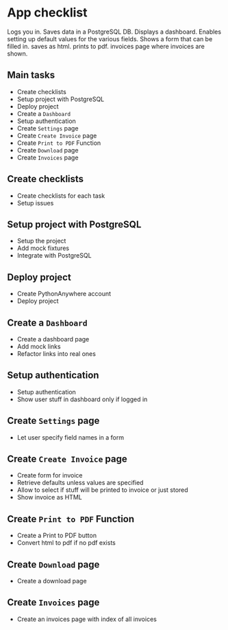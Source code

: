 # App checklist

Logs you in. Saves data in a PostgreSQL DB. Displays a dashboard. Enables setting up default values for the various fields. Shows a form that can be filled in. saves as html. prints to pdf. invoices page where invoices are shown.

## Main tasks

- Create checklists
- Setup project with PostgreSQL
- Deploy project
- Create a `Dashboard`
- Setup authentication
- Create `Settings` page
- Create `Create Invoice` page
- Create `Print to PDF` Function
- Create `Download` page
- Create `Invoices` page

## Create checklists

- Create checklists for each task
- Setup issues

## Setup project with PostgreSQL

- Setup the project
- Add mock fixtures
- Integrate with PostgreSQL

## Deploy project

- Create PythonAnywhere account
- Deploy project

## Create a `Dashboard`

- Create a dashboard page
- Add mock links
- Refactor links into real ones

## Setup authentication

- Setup authentication
- Show user stuff in dashboard only if logged in

## Create `Settings` page

- Let user specify field names in a form

## Create `Create Invoice` page

- Create form for invoice
- Retrieve defaults unless values are specified
- Allow to select if stuff will be printed to invoice or just stored
- Show invoice as HTML

## Create `Print to PDF` Function

- Create a Print to PDF button
- Convert html to pdf if no pdf exists

## Create `Download` page

- Create a download page

## Create `Invoices` page

- Create an invoices page with index of all invoices
